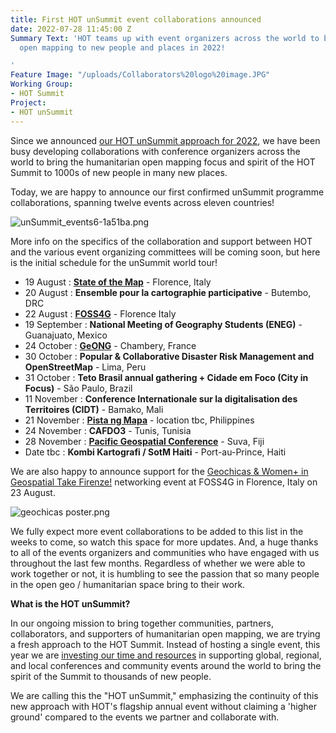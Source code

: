```yaml
---
title: First HOT unSummit event collaborations announced
date: 2022-07-28 11:45:00 Z
Summary Text: 'HOT teams up with event organizers across the world to bring humanitarian
  open mapping to new people and places in 2022!

'
Feature Image: "/uploads/Collaborators%20logo%20image.JPG"
Working Group:
- HOT Summit
Project:
- HOT unSummit
---
```


Since we announced [our HOT unSummit approach for 2022](https://www.hotosm.org/updates/update-on-the-2022-and-2023-summits/), we have been busy developing collaborations with conference organizers across the world to bring the humanitarian open mapping focus and spirit of the HOT Summit to 1000s of new people in many new places. 

Today, we are happy to announce our first confirmed unSummit programme collaborations, spanning twelve events across eleven countries! 

![unSummit_events6-1a51ba.png](/uploads/unSummit_events6-1a51ba.png)

More info on the specifics of the collaboration and support between HOT and the various event organizing committees will be coming soon, but here is the initial schedule for the unSummit world tour!

* 19 August : **[State of the Map](https://2022.stateofthemap.org/)** - Florence, Italy
* 20 August : **Ensemble pour la cartographie participative** - Butembo, DRC
* 22 August : **[FOSS4G](https://2022.foss4g.org/index.php)** - Florence Italy
* 19 September : **National Meeting of Geography Students (ENEG)** - Guanajuato, Mexico
* 24 October : **[GeONG](https://cartong.org/geong/2022)** - Chambery, France
* 30 October : **Popular & Collaborative Disaster Risk Management and OpenStreetMap** - Lima, Peru
* 31 October : **Teto Brasil annual gathering + Cidade em Foco (City in Focus)** - São Paulo, Brazil
* 11 November : **Conference Internationale sur la digitalisation des Territoires (CIDT)** - Bamako, Mali
* 21 November : **[Pista ng Mapa](https://pistangmapa.github.io/2022/)** - location tbc, Philippines
* 24 November : **CAFDO3** - Tunis, Tunisia
* 28 November : **[Pacific Geospatial Conference](https://osgeo-oceania.org/pacific-geospatial-conference/)** - Suva, Fiji
* Date tbc : **Kombi Kartografi / SotM Haiti** - Port-au-Prince, Haiti

We are also happy to announce support for the [Geochicas & Women+ in Geospatial Take Firenze!](https://2022.foss4g.org/schedule_geowomen.php) networking event at FOSS4G in Florence, Italy on 23 August.

![geochicas poster.png](/uploads/geochicas%20poster.png)

We fully expect more event collaborations to be added to this list in the weeks to come, so watch this space for more updates. And, a huge thanks to all of the events organizers and communities who have engaged with us throughout the last few months. Regardless of whether we were able to work together or not, it is humbling to see the passion that so many people in the open geo / humanitarian space bring to their work.

**What is the HOT unSummit?**

In our ongoing mission to bring together communities, partners, collaborators, and supporters of humanitarian open mapping, we are trying a fresh approach to the HOT Summit. Instead of hosting a single event, this year we are [investing our time and resources](https://www.hotosm.org/updates/update-on-the-2022-and-2023-summits/) in supporting global, regional, and local conferences and community events around the world to bring the spirit of the Summit to thousands of new people. 

We are calling this the "HOT unSummit," emphasizing the continuity of this new approach with HOT's flagship annual event without claiming a 'higher ground' compared to the events we partner and collaborate with.